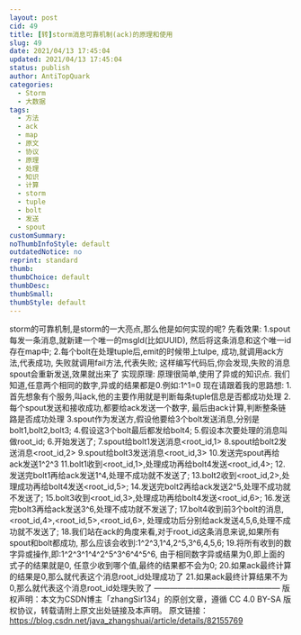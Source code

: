 ```yaml
---
layout: post
cid: 49
title: [转]storm消息可靠机制(ack)的原理和使用
slug: 49
date: 2021/04/13 17:45:04
updated: 2021/04/13 17:45:04
status: publish
author: AntiTopQuark
categories: 
  - Storm
  - 大数据
tags: 
  - 方法
  - ack
  - map
  - 原文
  - 协议
  - 原理
  - 处理
  - 知识
  - 计算
  - storm
  - tuple
  - bolt
  - 发送
  - spout
customSummary: 
noThumbInfoStyle: default
outdatedNotice: no
reprint: standard
thumb: 
thumbChoice: default
thumbDesc: 
thumbSmall: 
thumbStyle: default
---
```




storm的可靠机制,是storm的一大亮点,那么他是如何实现的呢?
先看效果:
    1.spout每发一条消息,就新建一个唯一的msgId(比如UUID),
    然后将这条消息和这个唯一id存在map中;
    2.每个bolt在处理tuple后,emit的时候带上tulpe,
    成功,就调用ack方法,代表成功,
    失败就调用fail方法,代表失败;
    这样编写代码后,你会发现,失败的消息spout会重新发送,效果就出来了
实现原理:
    原理很简单,使用了异或的知识点.
    我们知道,任意两个相同的数字,异或的结果都是0.例如:1^1=0
    现在请跟着我的思路想:
    1.首先想象有个服务,叫ack,他的主要作用就是判断每条tuple信息是否都成功处理
    2.每个spout发送和接收成功,都要给ack发送一个数字,
    最后由ack计算,判断整条链路是否成功处理
    3.spout作为发送方,假设他要给3个bolt发送消息,分别是bolt1,bolt2,bolt3;
    4.假设这3个bolt最后都发给bolt4;
    5.假设本次要处理的消息叫做root_id;
    6.开始发送了;
    7.spout给bolt1发送消息<root_id,1>
    8.spout给bolt2发送消息<root_id,2>
    9.spout给bolt3发送消息<root_id,3>
    10.发送完spout再给ack发送1^2^3
    11.bolt1收到<root_id,1>,处理成功再给bolt4发送<root_id,4>;
    12.发送完bolt1再给ack发送1^4,处理不成功就不发送了;
    13.bolt2收到<root_id,2>,处理成功再给bolt4发送<root_id,5>;
    14.发送完bolt2再给ack发送2^5,处理不成功就不发送了;
    15.bolt3收到<root_id,3>,处理成功再给bolt4发送<root_id,6>;
    16.发送完bolt3再给ack发送3^6,处理不成功就不发送了;
    17.bolt4收到前3个bolt的消息,<root_id,4>,<root_id,5>,<root_id,6>,
    处理成功后分别给ack发送4,5,6,处理不成功就不发送了;
    18.我们站在ack的角度来看,对于root_id这条消息来说,如果所有spout和bolt都成功,
    那么应该会收到:1^2^3,1^4,2^5,3^6,4,5,6;
    19.将所有收到的数字异或操作,即:1^2^3^1^4^2^5^3^6^4^5^6,
    由于相同数字异或结果为0,即上面的式子的结果就是0,
    任意少收到哪个值,最终的结果都不会为0;
    20.如果ack最终计算的结果是0,那么就代表这个消息root_id处理成功了
    21.如果ack最终计算结果不为0,那么就代表这个消息root_id处理失败了
————————————————
版权声明：本文为CSDN博主「zhangSir134」的原创文章，遵循 CC 4.0 BY-SA 版权协议，转载请附上原文出处链接及本声明。
原文链接：https://blog.csdn.net/java_zhangshuai/article/details/82155769
